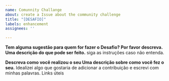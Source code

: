 ```yaml
---
name: Comunnity Challange
about: create a Issue about the community challenge
title: "[DESAFIO]"
labels: enhancement
assignees: ''

---
```


**Tem alguma sugestão para quem for fazer o Desafio? Por favor descreva. Uma descrição do que pode ser feito.**
siga as instruções caso não entenda.

**Descreva como você realizou o seu Uma descrição sobre como você fez o seu.**
Idealizei algo que gostaria de adicionar a contribuição e escrevi com minhas palavras.
Links úteis
